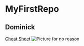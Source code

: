 # MyFirstRepo
## Dominick
[Cheat Sheet](https://www.markdownguide.org/cheat-sheet/)
![Picture for no reason](<img src="https://upload.wikimedia.org/wikipedia/commons/3/35/Yankees_logo.png" alt="File:Yankees logo.png - Wikimedia Commons"/>)
